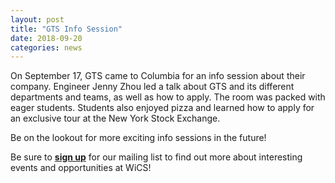 ```yaml
---
layout: post
title: "GTS Info Session"
date: 2018-09-20
categories: news
---
```


On September 17, GTS came to Columbia for an info session about their company. Engineer Jenny Zhou led a talk about GTS and its different departments and teams, as well as how to apply. The room was packed with eager students. Students also enjoyed pizza and learned how to apply for an exclusive tour at the New York Stock Exchange.

Be on the lookout for more exciting info sessions in the future! 

Be sure to [**sign up**][mailinglist] for our mailing list to find out more about interesting events and opportunities at WiCS!

[mailinglist]: http://columbia.us9.list-manage.com/subscribe?u=4c6a1c710f8ab9cce10272368&id=593b5faa43
